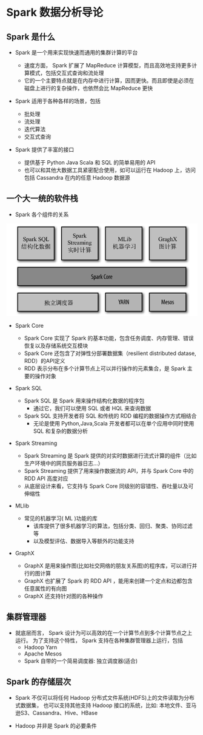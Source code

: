 # Spark 数据分析导论

## Spark 是什么

* Spark 是一个用来实现快速而通用的集群计算的平台
    * 速度方面， Spark 扩展了 MapReduce 计算模型，而且高效地支持更多计算模式，包括交互式查询和流处理
    * 它的一个主要特点就是在内存中进行计算，因而更快。而且即使是必须在磁盘上进行的复杂操作，也依然会比 MapReduce 更快

* Spark 适用于各种各样的场景，包括
    * 批处理
    * 流处理
    * 迭代算法
    * 交互式查询

* Spark 提供了丰富的接口
    * 提供基于 Python Java Scala 和 SQL 的简单易用的 API
    * 也可以和其他大数据工具紧密配合使用，如可以运行在 Hadoop 上，访问包括 Cassandra 在内的任意 Hadoop 数据源

## 一个大一统的软件栈

* Spark 各个组件的关系

![Spark 软件栈](images/Spark快速大数据分析-01-Spark软件栈.png)

* Spark Core
    * Spark Core 实现了 Spark 的基本功能，包含任务调度、内存管理、错误恢复以及存储系统交互模块
    * Spark Core 还包含了对弹性分部署数据集（resilient distributed datase, RDD）的API定义
    * RDD 表示分布在多个计算节点上可以并行操作的元素集合，是 Spark 主要的操作对象

* Spark SQL
    * Spark SQL 是 Spark 用来操作结构化数据的程序包
        * 通过它，我们可以使用 SQL 或者 HQL 来查询数据
    * Spark SQL 支持开发者将 SQL 和传统的 RDD 编程的数据操作方式相结合
        * 无论是使用 Python,Java,Scala 开发者都可以在单个应用中同时使用 SQL 和复杂的数据分析

* Spark Streaming
    * Spark Streaming 是 Spark 提供的对实时数据进行流式计算的组件（比如生产环境中的网页服务器日志...）
    * Spark Streaming 提供了用来操作数据流的 API，并与 Spark Core 中的 RDD API 高度对应
    * 从底层设计来看，它支持与 Spark Core 同级别的容错性、吞吐量以及可伸缩性

* MLlib
    * 常见的机器学习( ML )功能的库
        * 该库提供了很多机器学习的算法，包括分类、回归、聚类、协同过滤等
        * 以及模型评估、数据导入等额外的功能支持

* GraphX
    * GraphX 是用来操作图(比如社交网络的朋友关系图)的程序库，可以进行并行的图计算
    * GraphX 也扩展了 Spark 的 RDD API ，能用来创建一个定点和边都包含任意属性的有向图
    * GraphX 还支持针对图的各种操作

## 集群管理器

* 就底层而言， Spark 设计为可以高效的在一个计算节点到多个计算节点之上运行。
    为了支持这个特性， Spark 支持在各种集群管理器上运行，包括
    * Hadoop Yarn
    * Apache Mesos
    * Spark 自带的一个简易调度器: 独立调度器(适合)

## Spark 的存储层次

* Spark 不仅可以将任何 Hadoop 分布式文件系统(HDFS)上的文件读取为分布式数据集，
    也可以支持其他支持 Hadoop 接口的系统，比如: 本地文件、亚马逊S3、Cassandra、Hive、HBase

* Hadoop 并非是 Spark 的必要条件
